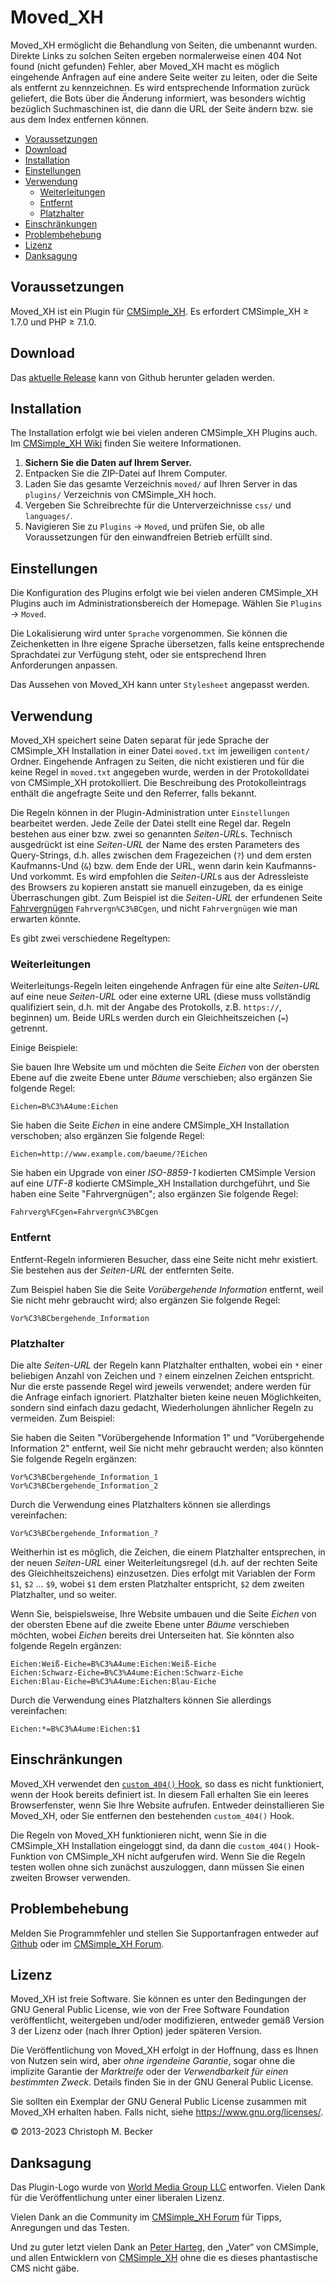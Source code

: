 # Moved_XH

Moved_XH ermöglicht die Behandlung von Seiten, die umbenannt wurden. Direkte
Links zu solchen Seiten ergeben normalerweise einen 404 Not found (nicht
gefunden) Fehler, aber Moved_XH macht es möglich eingehende Anfragen auf
eine andere Seite weiter zu leiten, oder die Seite als entfernt zu
kennzeichnen. Es wird entsprechende Information zurück geliefert, die Bots
über die Änderung informiert, was besonders wichtig bezüglich Suchmaschinen
ist, die dann die URL der Seite ändern bzw. sie aus dem Index entfernen
können.

- [Voraussetzungen](#voraussetzungen)
- [Download](#download)
- [Installation](#installation)
- [Einstellungen](#einstellungen)
- [Verwendung](#verwendung)
  - [Weiterleitungen](#weiterleitungen)
  - [Entfernt](#entfernt)
  - [Platzhalter](#platzhalter)
- [Einschränkungen](#einschränkungen)
- [Problembehebung](#problembehebung)
- [Lizenz](#lizenz)
- [Danksagung](#danksagung)

## Voraussetzungen

Moved_XH ist ein Plugin für [CMSimple_XH](https://www.cmsimple-xh.org/de/).
Es erfordert CMSimple_XH ≥ 1.7.0 und PHP ≥ 7.1.0.

## Download

Das [aktuelle Release](https://github.com/cmb69/moved_xh/releases/latest)
kann von Github herunter geladen werden.

## Installation

The Installation erfolgt wie bei vielen anderen CMSimple_XH Plugins auch.
Im [CMSimple_XH Wiki](https://wiki.cmsimple-xh.org/de/?fuer-anwender/arbeiten-mit-dem-cms/plugins)
finden Sie weitere Informationen.

1. **Sichern Sie die Daten auf Ihrem Server.**
1. Entpacken Sie die ZIP-Datei auf Ihrem Computer.
1. Laden Sie das gesamte Verzeichnis `moved/` auf Ihren Server in
   das `plugins/` Verzeichnis von CMSimple_XH hoch.
1. Vergeben Sie Schreibrechte für die Unterverzeichnisse `css/` und
   `languages/`.
1. Navigieren Sie zu `Plugins` → `Moved`, und prüfen Sie, ob alle
   Voraussetzungen für den einwandfreien Betrieb erfüllt sind.

## Einstellungen

Die Konfiguration des Plugins erfolgt wie bei vielen anderen
CMSimple_XH Plugins auch im Administrationsbereich der Homepage.
Wählen Sie `Plugins` → `Moved`.

Die Lokalisierung wird unter `Sprache` vorgenommen. Sie können die
Zeichenketten in Ihre eigene Sprache übersetzen, falls keine entsprechende
Sprachdatei zur Verfügung steht, oder sie entsprechend Ihren Anforderungen
anpassen.

Das Aussehen von Moved_XH kann unter `Stylesheet` angepasst werden.

## Verwendung

Moved_XH speichert seine Daten separat für jede Sprache der CMSimple_XH
Installation in einer Datei `moved.txt` im jeweiligen
`content/` Ordner. Eingehende Anfragen zu Seiten, die nicht
existieren und für die keine Regel in `moved.txt` angegeben
wurde, werden in der Protokolldatei von CMSimple_XH protokolliert. Die
Beschreibung des Protokolleintrags enthält die angefragte Seite und den
Referrer, falls bekannt.

Die Regeln können in der Plugin-Administration unter `Einstellungen`
bearbeitet werden. Jede Zeile der Datei stellt eine Regel dar. Regeln
bestehen aus einer bzw. zwei so genannten *Seiten-URL*s. Technisch
ausgedrückt ist eine *Seiten-URL* der Name des ersten Parameters des
Query-Strings, d.h. alles zwischen dem Fragezeichen (`?`) und dem
ersten Kaufmanns-Und (`&`) bzw. dem Ende der URL, wenn darin
kein Kaufmanns-Und vorkommt. Es wird empfohlen die *Seiten-URL*s aus
der Adressleiste des Browsers zu kopieren anstatt sie manuell einzugeben, da
es einige Überraschungen gibt. Zum Beispiel ist die *Seiten-URL* der
erfundenen Seite [Fahrvergnügen](https://www.example.com/?Fahrvergn%C3%BCgen)
`Fahrvergn%C3%BCgen`, und nicht `Fahrvergnügen` wie man erwarten könnte.

Es gibt zwei verschiedene Regeltypen:

### Weiterleitungen

Weiterleitungs-Regeln leiten eingehende Anfragen für eine alte
*Seiten-URL* auf eine neue *Seiten-URL* oder eine externe URL
(diese muss vollständig qualifiziert sein, d.h. mit der Angabe des
Protokolls, z.B. `https://`, beginnen) um. Beide URLs werden durch
ein Gleichheitszeichen (`=`) getrennt.

Einige Beispiele:

Sie bauen Ihre Website um und möchten die Seite *Eichen* von der obersten
Ebene auf die zweite Ebene unter *Bäume* verschieben; also ergänzen Sie
folgende Regel:

    Eichen=B%C3%A4ume:Eichen

Sie haben die Seite *Eichen* in eine andere CMSimple_XH Installation
verschoben; also ergänzen Sie folgende Regel:

    Eichen=http://www.example.com/baeume/?Eichen

Sie haben ein Upgrade von einer *ISO-8859-1* kodierten CMSimple Version
auf eine *UTF-8* kodierte CMSimple_XH Installation durchgeführt, und
Sie haben eine Seite "Fahrvergnügen"; also ergänzen Sie folgende Regel:

    Fahrverg%FCgen=Fahrvergn%C3%BCgen

### Entfernt

Entfernt-Regeln informieren Besucher, dass eine Seite nicht mehr existiert.
Sie bestehen aus der *Seiten-URL* der entfernten Seite.

Zum Beispiel haben Sie die Seite *Vorübergehende Information* entfernt, weil Sie nicht
mehr gebraucht wird; also ergänzen Sie folgende Regel:

    Vor%C3%BCbergehende_Information

### Platzhalter

Die alte *Seiten-URL* der Regeln kann Platzhalter enthalten, wobei ein
`*` einer beliebigen Anzahl von Zeichen und `?`
einem einzelnen Zeichen entspricht. Nur die erste passende Regel wird
jeweils verwendet; andere werden für die Anfrage einfach ignoriert.
Platzhalter bieten keine neuen Möglichkeiten, sondern sind einfach dazu
gedacht, Wiederholungen ähnlicher Regeln zu vermeiden.
Zum Beispiel:

Sie haben die Seiten "Vorübergehende Information 1" und "Vorübergehende
Information 2" entfernt, weil Sie nicht mehr gebraucht werden; also könnten
Sie folgende Regeln ergänzen:

    Vor%C3%BCbergehende_Information_1
    Vor%C3%BCbergehende_Information_2

Durch die Verwendung eines Platzhalters können sie allerdings vereinfachen:

    Vor%C3%BCbergehende_Information_?

Weitherhin ist es möglich, die Zeichen, die einem Platzhalter entsprechen,
in der neuen *Seiten-URL* einer Weiterleitungsregel (d.h. auf der
rechten Seite des Gleichheitszeichens) einzusetzen.
Dies erfolgt mit Variablen der Form `$1`, `$2` … `$9`,
wobei `$1` dem ersten Platzhalter entspricht,
`$2` dem zweiten Platzhalter, und so weiter.

Wenn Sie, beispielsweise, Ihre Website umbauen und die Seite *Eichen* von der obersten
Ebene auf die zweite Ebene unter *Bäume* verschieben möchten, wobei *Eichen* bereits
drei Unterseiten hat. Sie könnten also folgende Regeln ergänzen:

    Eichen:Weiß-Eiche=B%C3%A4ume:Eichen:Weiß-Eiche
    Eichen:Schwarz-Eiche=B%C3%A4ume:Eichen:Schwarz-Eiche
    Eichen:Blau-Eiche=B%C3%A4ume:Eichen:Blau-Eiche

Durch die Verwendung eines Platzhalters können Sie allerdings vereinfachen:

    Eichen:*=B%C3%A4ume:Eichen:$1

## Einschränkungen

Moved_XH verwendet den
[`custom_404()` Hook](https://wiki.cmsimple-xh.org/de/?tipps-und-tricks/eigene-404-seite),
so dass es nicht funktioniert, wenn der Hook bereits definiert
ist. In diesem Fall erhalten Sie ein leeres Browserfenster, wenn Sie Ihre
Website aufrufen. Entweder deinstallieren Sie Moved_XH, oder Sie entfernen
den bestehenden `custom_404()` Hook.

Die Regeln von Moved_XH funktionieren nicht, wenn Sie in die CMSimple_XH
Installation eingeloggt sind, da dann die `custom_404()`
Hook-Funktion von CMSimple_XH nicht aufgerufen wird. Wenn Sie die Regeln
testen wollen ohne sich zunächst auszuloggen, dann müssen Sie einen zweiten
Browser verwenden.

## Problembehebung

Melden Sie Programmfehler und stellen Sie Supportanfragen entweder auf
[Github](https://github.com/cmb69/moved_xh/issues)
oder im [CMSimple_XH Forum](https://cmsimpleforum.com/).

## Lizenz

Moved_XH ist freie Software. Sie können es unter den Bedingungen
der GNU General Public License, wie von der Free Software Foundation
veröffentlicht, weitergeben und/oder modifizieren, entweder gemäß
Version 3 der Lizenz oder (nach Ihrer Option) jeder späteren Version.

Die Veröffentlichung von Moved_XH erfolgt in der Hoffnung, dass es
Ihnen von Nutzen sein wird, aber *ohne irgendeine Garantie*, sogar ohne
die implizite Garantie der *Marktreife* oder der *Verwendbarkeit für einen
bestimmten Zweck*. Details finden Sie in der GNU General Public License.

Sie sollten ein Exemplar der GNU General Public License zusammen mit
Moved_XH erhalten haben. Falls nicht, siehe <https://www.gnu.org/licenses/>.

© 2013-2023 Christoph M. Becker

## Danksagung

Das Plugin-Logo wurde von [World Media Group LLC](https://www.mymovingreviews.com/)
entworfen. Vielen Dank für die Veröffentlichung unter einer liberalen Lizenz.

Vielen Dank an die Community im [CMSimple_XH Forum](https://www.cmsimpleforum.com/)
für Tipps, Anregungen und das Testen.

Und zu guter letzt vielen Dank an [Peter Harteg](http://www.harteg.dk/),
den „Vater“ von CMSimple, und allen Entwicklern von
[CMSimple_XH](https://www.cmsimple-xh.org/de/) ohne die es dieses
phantastische CMS nicht gäbe.
